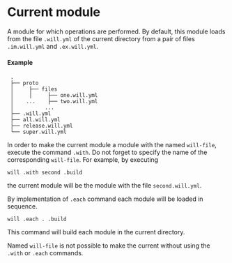 # Current module

A module for which operations are performed. By default, this module loads from the file <code>.will.yml</code> of the current directory  from a pair of files <code>.im.will.yml</code> and <code>.ex.will.yml</code>.

#### Example   

```
 .
 ├── proto
 │     ├── files
 │     │     ├── one.will.yml
 │    ...    ├── two.will.yml
 │          ...
 ├── .will.yml  
 ├── all.will.yml
 ├── release.will.yml
 └── super.will.yml

 ```

In order to make the current module a module with the named `will-file`, execute the command `.with`.  Do not forget to specify the name of the corresponding `will-file`. For example, by executing
```
will .with second .build

```
the current module will be the module with the file `second.will.yml`.  

By implementation of `.each` command each module will be loaded in sequence. 
```
will .each . .build
```

This command will build each module in the current directory.

Named `will-file` is not possible to make the current without using the `.with` or `.each` commands.
